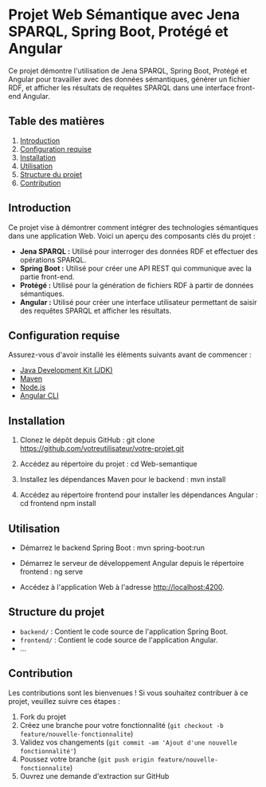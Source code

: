 # Projet Web Sémantique avec Jena SPARQL, Spring Boot, Protégé et Angular

Ce projet démontre l'utilisation de Jena SPARQL, Spring Boot, Protégé et Angular pour travailler avec des données sémantiques, générer un fichier RDF, et afficher les résultats de requêtes SPARQL dans une interface front-end Angular.

## Table des matières

1. [Introduction](#introduction)
2. [Configuration requise](#configuration-requise)
3. [Installation](#installation)
4. [Utilisation](#utilisation)
5. [Structure du projet](#structure-du-projet)
6. [Contribution](#contribution)

## Introduction

Ce projet vise à démontrer comment intégrer des technologies sémantiques dans une application Web. Voici un aperçu des composants clés du projet :

- **Jena SPARQL :** Utilisé pour interroger des données RDF et effectuer des opérations SPARQL.
- **Spring Boot :** Utilisé pour créer une API REST qui communique avec la partie front-end.
- **Protégé :** Utilisé pour la génération de fichiers RDF à partir de données sémantiques.
- **Angular :** Utilisé pour créer une interface utilisateur permettant de saisir des requêtes SPARQL et afficher les résultats.

## Configuration requise

Assurez-vous d'avoir installé les éléments suivants avant de commencer :

- [Java Development Kit (JDK)](https://www.oracle.com/java/technologies/javase-downloads.html)
- [Maven](https://maven.apache.org/)
- [Node.js](https://nodejs.org/)
- [Angular CLI](https://cli.angular.io/)

## Installation

1. Clonez le dépôt depuis GitHub :
git clone https://github.com/votreutilisateur/votre-projet.git


2. Accédez au répertoire du projet :
cd Web-semantique


3. Installez les dépendances Maven pour le backend :
mvn install


4. Accédez au répertoire frontend pour installer les dépendances Angular :
cd frontend
npm install


## Utilisation

- Démarrez le backend Spring Boot :
mvn spring-boot:run

- Démarrez le serveur de développement Angular depuis le répertoire frontend :
ng serve


- Accédez à l'application Web à l'adresse [http://localhost:4200](http://localhost:4200).

## Structure du projet

- `backend/` : Contient le code source de l'application Spring Boot.
- `frontend/` : Contient le code source de l'application Angular.
- ...

## Contribution

Les contributions sont les bienvenues ! Si vous souhaitez contribuer à ce projet, veuillez suivre ces étapes :

1. Fork du projet
2. Créez une branche pour votre fonctionnalité (`git checkout -b feature/nouvelle-fonctionnalite`)
3. Validez vos changements (`git commit -am 'Ajout d'une nouvelle fonctionnalité'`)
4. Poussez votre branche (`git push origin feature/nouvelle-fonctionnalite`)
5. Ouvrez une demande d'extraction sur GitHub
